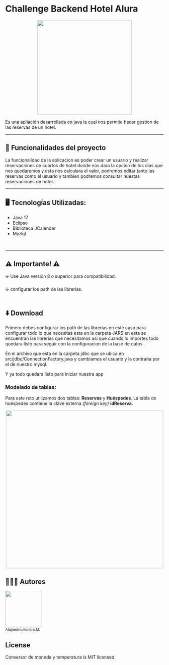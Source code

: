 # Challenge Backend Hotel Alura 

<p align="center" >
     <img width="300" heigth="300" src="https://user-images.githubusercontent.com/91544872/189419040-c093db78-c970-4960-8aca-ffcc11f7ffaf.png">
</p>

Es una apliación desarrollada en java la cual nos permite hacer gestion de las reservas de un hotel. 

---
## 🔨 Funcionalidades del proyecto
La funcionalidad de la aplicacion es poder crear un usuario y realizar reservaciones de cuartos de hotel
donde nos dara la opcion de los dias que nos quedaremos y esta nos calculara el valor, 
podremos editar tanto las reservas como el usuario y 
tambien podremos consultar nuestas reservaciones de hotel. 

---
## 🖥️ Tecnologías Utilizadas:

- Java 17
- Eclipse
- Biblioteca JCalendar
- MySql

</br>

---
## ⚠️ Importante! ⚠️

☕ Use Java versión 8 o superior para compatibilidad. </br></br>
☕ configurar los path de las librerias. </br></br>


## ⬇️ Download
Primero debes configurar los path de las librerias en este caso para configurar todo lo que necesitas esta en 
la carpeta JARS en esta se encuentran las librerias que necesitamos asi que cuando lo importes
todo quedara listo para seguir con la configuracion de la base de datos.

En el archivo que esta en la carpeta jdbc que se ubica en src/jdbc/ConnectionFactory.java y 
cambiamos el usuario y la contraña por el de nuestro mysql.

Y ya todo quedara listo para iniciar nuestra app

### Modelado de tablas:

Para este reto utilizamos dos tablas: <strong>Reservas</strong> y <strong>Huéspedes</strong>. La tabla de huéspedes contiene la clave externa <em>(foreign key)</em> <strong>idReserva</strong>.

<p align="center" >
     <img width="500" heigth="500" src="https://user-images.githubusercontent.com/101413385/169529338-09a4d4c2-1b5a-41dc-b305-38498ebc29a8.png">
</p>

## 👨🏻‍💻 Autores
[<img src="https://avatars.githubusercontent.com/u/95255496?v=4" width=115><br><sub>Alejandro Acosta M.</sub>](https://github.com/cszcszczs)

## License

Conversor de moneda y temperatura is MIT licensed.
